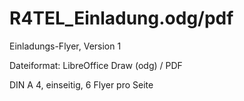 # R4TEL_Einladung.odg/pdf 
Einladungs-Flyer, Version 1

Dateiformat: LibreOffice Draw (odg) / PDF

DIN A 4, einseitig, 6 Flyer pro Seite
